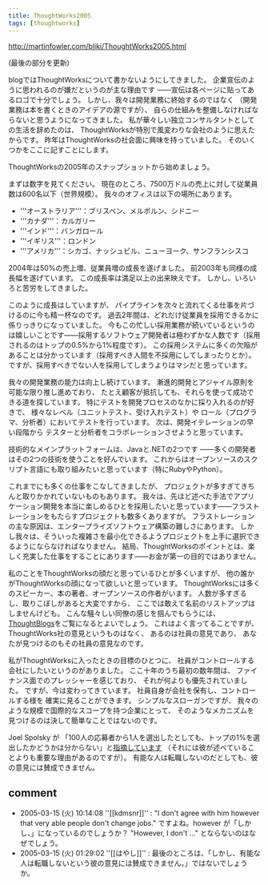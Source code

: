 ```yaml
---
title: ThoughtWorks2005
tags: [thoughtworks]
---
```


http://martinfowler.com/bliki/ThoughtWorks2005.html

(最後の部分を更新)

blogではThoughtWorksについて書かないようにしてきました。
企業宣伝のように思われるのが嫌だというのが主な理由です
——宣伝は各ページに貼ってあるロゴで十分でしょう。
しかし、我々は開発業務に終始するのではなく
（開発業務は本を書くときのアイデアの源ですが）、
自らの仕組みを整備しなければならないと思うようになってきました。
私が華々しい独立コンサルタントとしての生活を辞めたのは、
ThoughtWorksが特別で風変わりな会社のように思えたからです。
昨年はThoughtWorksの社会面に興味を持っていました。
そのいくつかをここに記すことにします。

ThoughtWorksの2005年のスナップショットから始めましょう。

まずは数字を見てください。
現在のところ、7500万ドルの売上に対して従業員数は600名以下（世界規模）。
我々のオフィスは以下の場所にあります。

* '''オーストラリア'''：ブリスベン、メルボルン、シドニー
* '''カナダ'''：カルガリー
* '''インド'''：バンガロール
* '''イギリス'''：ロンドン
* '''アメリカ'''：シカゴ、ナッシュビル、ニューヨーク、サンフランシスコ

2004年は50%の売上増、従業員増の成長を遂げました。
前2003年も同様の成長幅を遂げています。
この成長率は満足以上の出来映えです。
しかし、いろいろと苦労をしてきました。

このように成長はしていますが、
パイプラインを次々と流れてくる仕事を片づけるのに今も精一杯なのです。
過去2年間は、どれだけ従業員を採用できるかに係りっきりになっていました。
今もこの忙しい採用業務が続いているというのは嬉しいことです——採用するソフトウェア開発者は極わずかな人数です（採用されるのはトップの0.5%から1%程度です）。
この採用システムに多くの欠陥があることは分かっています（採用すべき人間を不採用にしてしまったりとか）。
ですが、採用すべきでない人を採用してしまうよりはマシだと思っています。

我々の開発業務の能力は向上し続けています。
漸進的開発とアジャイル原則を可能な限り推し進めており、
たとえ顧客が抵抗しても、それらを使って成功できる道を探しています。
特にテストを開発プロセスのなかに採り入れるのが好きで、
様々なレベル（ユニットテスト、受け入れテスト）や
ロール（プログラマ、分析者）においてテストを行っています。
次は、開発イテレーションの早い段階から
テスターと分析者をコラボレーションさせようと思っています。

技術的なメインプラットフォームは、Javaと.NETの2つです
——多くの開発者はその2つの技術を使うことを好んでいます。
これからはオープンソースのスクリプト言語にも取り組みたいと思っています（特にRubyやPython）。

これまでにも多くの仕事をこなしてきましたが、
プロジェクトが多すぎてきちんと取りかかれていないものもあります。
我々は、先ほど述べた手法でアプリケーション開発を本当に楽しめるひとを採用したいと思っています——フラストレーションをもたらすプロジェクトも数多くありますが。
フラストレーションの主な原因は、エンタープライズソフトウェア構築の難しさにあります。
しかし我々は、そういった複雑さを最小化できるようプロジェクトを上手に選択できるようにならなければなりません。
結局、ThoughtWorksのポイントとは、楽しく充実した仕事をすることにあります——お金が第一の目的ではありません。

私のことをThoughtWorksの顔だと思っているひとが多くいますが、
他の誰かがThoughtWorksの顔になって欲しいと思っています。
ThoughtWorksには多くのスピーカー、本の著者、オープンソースの作者がいます。
人数が多すぎるし、取りこぼしがあると大変ですから、
ここでは敢えて名前のリストアップはしませんけども。
こんな騒々しい同僚の感じを掴んでもらうには、
[ThoughtBlogs](http://blogs.thoughtworks.com/)をご覧になるとよいでしょう。
これはよく言ってることですが、
ThoughtWorks社の意見というものはなく、
あるのは社員の意見であり、
あなたが見つけるのもその社員の意見なのです。

私がThoughtWorksに入ったときの目標のひとつに、
社員がコントロールする会社にしたいというのがありました。
ここ十年のうち最初の数年間は、
ファイナンス面でのプレッシャーを感じており、
それが何よりも優先されていました。
ですが、今は変わってきています。
社員自身が会社を保有し、コントロールする様を
確実に見ることができます。
シンプルなスローガンですが、
我々のような規模で国際的なスコープを持つ企業にとって、
そのようなメカニズムを見つけるのは決して簡単なことではないのです。

Joel Spolsky が
「100人の応募者から1人を選出したとしても、トップの1%を選出したかどうかは分からない」と[指摘しています](http://www.joelonsoftware.com/items/2005/01/27.html)
（それには彼が述べていることよりも重要な理由があるのですが）。
有能な人は転職しないのだとしても、彼の意見には賛成できません。

## comment



* 2005-03-15 (火) 10:14:08 ''[[kdmsnr]]'' : "I don't agree with him however that very able people don't change jobs." ですよね。however が「しかし、」になっているのでしょうか？ "However, I don't ..." とならないのはなぜでしょう。
* 2005-03-15 (火) 01:29:02 ''[[はやし]]'' : 最後のところは、「しかし、有能な人は転職しないという彼の意見には賛成できません。」ではないでしょうか。



